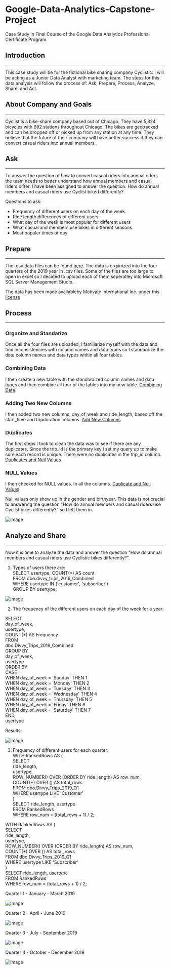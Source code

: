 # Google-Data-Analytics-Capstone-Project
Case Study in Final Course of the Google Data Analytics Professional Certificate Program.


## Introduction  
_____________________________________________________________________________________________________________________________________________________________________________________________
This case study will be for the fictional bike sharing company Cyclistic. I will be acting as a Junior Data Analyst with marketing team. The steps for this data analysis will follow the process of: Ask, Prepare, Process, Analyze, Share, and Act.


## About Company and Goals
_____________________________________________________________________________________________________________________________________________________________________________________________
Cyclist is a bike-share company based out of Chicago. They have 5,824 bicycles with 692 stations throughout Chicago. The bikes are geotracked and can be dropped off or picked up from any station at any time. They believe that the future of their company will have better success if they can convert casual riders into annual members.


## Ask  
______________________________________________________________________________________________________________________________________________________________________________________________
To answer the question of how to convert casual riders into annual riders the team needs to better understand how annual members and casual riders differ. I have been assigned to answer the question: How do annual members and casual riders use Cyclist biked differently?

Questions to ask: 
  * Frequency of different users on each day of the week.
  * Ride length differences of different users
  * What day of the week is most popular for different users
  * What casual and members use bikes in different seasons
  * Most popular times of day

## Prepare  
_____________________________________________________________________________________________________________________________________________________________________________________________
The .csv data files can be found [here](https://divvy-tripdata.s3.amazonaws.com/index.html).  The data is organized into the four quarters of the 2019 year in .csv files. Some of the files are too large to open in excel so I decided to upload each of them seperatley into Microsoft SQL Server Management Studio.

The data has been made availableby Motivate International Inc. under this [license](https://divvybikes.com/data-license-agreement)

 ## Process
 ____________________________________________________________________________________________________________________________________________________________________________________________
### Organize and Standarize

Once all the four files are uploaded, I familiarize myself with the data and find inconsistencies with column names and data types so I standardize the data column names and data types within all four tables.

### Combining Data
I then create a new table with the standardized column names and data types and then combine all four of the tables into my new table. 
 [Combining Data](https://github.com/sec10/Google-Data-Analytics-Capstone-Project/blob/main/Data%20Combining%20SQL)
 
### Adding Two New Columns
I then added two new columns, day_of_week and ride_length, based off the start_time and tripduration columns. 
 [Add New Columns](https://github.com/sec10/Google-Data-Analytics-Capstone-Project/blob/main/New%20Columns)
 
### Duplicates
The first steps I took to clean the data was to see if there are any duplicates. Since the trip_id is the primary key I set my query up to make sure each record is unique. There were no duplicates in the trip_id column. 
[Duplicates and Null Values](https://github.com/sec10/Google-Data-Analytics-Capstone-Project/blob/main/Duplicates%20and%20Null%20Values)

### NULL Values
I then checked for NULL values. In all the columns. 
[Duplicate and Null Values](https://github.com/sec10/Google-Data-Analytics-Capstone-Project/blob/main/Duplicates%20and%20Null%20Values)

Null values only show up in the gender and birthyear. This data is not crucial to answering the question "How do annual members and casual riders use Cyclist bikes differently?" so I left them in. 

![image](https://github.com/user-attachments/assets/39274c0c-8cd9-4a5a-b06d-c2f9b3ba67fd)


## Analyze and Share 
_____________________________________________________________________________________________________________________________________________________________________________________________
Now it is time to analyze the data and answer the question "How do annual members and casual riders use Cyclistic bikes differently?". 

1. Types of users there are: <br />
SELECT usertype, COUNT(*) AS count<br />
FROM dbo.divvy_trips_2019_Combined<br />
WHERE usertype IN ('customer', 'subscriber')<br />
GROUP BY usertype;<br />



 ![image](https://github.com/user-attachments/assets/b5ab9b3b-9237-44e1-b5c6-3c819a3c5f47)

 2. The frequency of the different users on each day of the week for a year: <br />
 
SELECT <br />
    day_of_week, <br />
    usertype, <br />
    COUNT(*) AS Frequency<br />
FROM <br />
    dbo.Divvy_Trips_2019_Combined<br />
GROUP BY <br />
    day_of_week, <br />
    usertype<br />
ORDER BY <br />
    CASE <br />
        WHEN day_of_week = 'Sunday' THEN 1<br />
        WHEN day_of_week = 'Monday' THEN 2<br />
        WHEN day_of_week = 'Tuesday' THEN 3<br />
        WHEN day_of_week = 'Wednesday' THEN 4<br />
        WHEN day_of_week = 'Thursday' THEN 5<br />
        WHEN day_of_week = 'Friday' THEN 6<br />
        WHEN day_of_week = 'Saturday' THEN 7<br />
    END,<br />
    usertype<br />
    
   Results:<br />

   ![image](https://github.com/user-attachments/assets/26368156-c903-4cbf-86c3-3fae7f0f3a4e)

3. Frequency of different users for each quarter:<br />
   WITH RankedRows AS (<br />
    SELECT <br />
        ride_length, <br />
        usertype,<br />
        ROW_NUMBER() OVER (ORDER BY ride_length) AS row_num,<br />
        COUNT(*) OVER () AS total_rows<br />
    FROM dbo.Divvy_Trips_2019_Q1<br />
    WHERE usertype LIKE 'Customer'<br />
)<br />
SELECT ride_length, usertype<br />
FROM RankedRows<br />
WHERE row_num = (total_rows + 1) / 2;<br />

WITH RankedRows AS (<br />
    SELECT <br />
        ride_length, <br />
        usertype,<br />
        ROW_NUMBER() OVER (ORDER BY ride_length) AS row_num,<br />
        COUNT(*) OVER () AS total_rows<br />
    FROM dbo.Divvy_Trips_2019_Q1<br />
    WHERE usertype LIKE 'Subscriber'<br />
)<br />
SELECT ride_length, usertype<br />
FROM RankedRows<br />
WHERE row_num = (total_rows + 1) / 2;<br />

Quarter 1 - January - March 2019

![image](https://github.com/user-attachments/assets/5f1785a1-0a25-4435-ae92-aa7e18c5e742)


Quarter 2 - April - June 2019

![image](https://github.com/user-attachments/assets/0331e6b6-c12a-4946-b9fa-e8d9f093d023)

Quarter 3 - July - September 2019

![image](https://github.com/user-attachments/assets/cc4024fb-bbf9-4376-805a-74033a850f8b)

Quarter 4 - October - December 2019

![image](https://github.com/user-attachments/assets/e19de5ab-d473-4ba7-ac23-337c1991d0ef)










